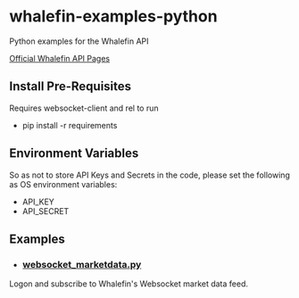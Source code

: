 # whalefin-examples-python
Python examples for the Whalefin API

[Official Whalefin API Pages](https://pro.whalefin.com/apidoc/)

## Install Pre-Requisites
Requires websocket-client and rel to run
- pip install -r requirements

## Environment Variables
So as not to store API Keys and Secrets in the code, please set the following as OS environment variables:
- API_KEY
- API_SECRET

## Examples
- ### [websocket_marketdata.py](websocket_marketdata.py)
Logon and subscribe to Whalefin's Websocket market data feed.